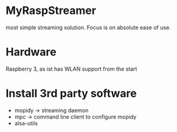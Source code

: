 # MyRaspStreamer
most simple streaming solution. Focus is on absolute ease of use.

# Hardware
Raspberry 3, as ist has WLAN support from the start

# Install 3rd party software
- mopidy -> streaming daemon
- mpc -> command line client to configure mopidy
- alsa-utils
